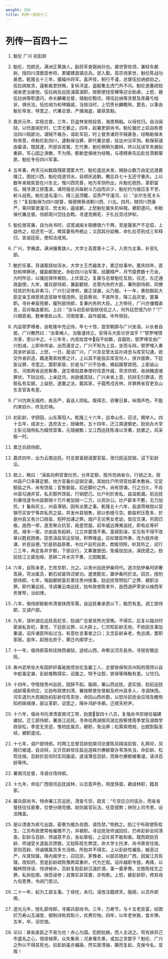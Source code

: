```yaml
---
weight: 356
title: 列传一百四十二
---
```


# 列传一百四十二

1. <span id="列传一百四十二-1"></span>
魁伦 广兴 初彭龄

2. <span id="列传一百四十二-2"></span>
魁伦，完颜氏，满洲正黄旗人，副将军查弼纳孙也。袭世管佐领，兼轻车都尉，授四川漳腊营参将，累擢建昌镇总兵。尝入觐，高宗询家世，魁伦陈战功甚悉。乾隆五十三年，擢福州将军。喜声伎，制行不谨，总督伍拉纳欲劾之。伍拉纳故贪，逼勒属吏财贿，复纵洋盗，盗艇集五虎门外不问。魁伦遂叠疏劾闽省吏治废弛，伍拉纳及巡抚浦霖溺职，按察使钱受椿等迎合助虐。上怒，褫伍拉纳等职逮问，命长麟署总督，偕魁伦鞫讯，得伍拉纳等贪婪及库藏亏绌状，俱伏法。伍拉纳为和珅姻戚，当按治时，上切责长麟瞻徇，罢去，以事由魁伦举发，特宽之，代署总督，严捕海盗，屡获其魁。

3. <span id="列传一百四十二-3"></span>
嘉庆元年，实授总督。三年，巨盗林发枝投首，海患稍戢。以母忧归。自治闽狱。以伉直闻於时，仁宗尤眷之。四年，起署吏部尚书。魁伦屡於上前自称昔治四川啯匪功，谓贼不难办，请赴军前，时上督责诸将平贼甚急，经略勒保未称帝意，命魁伦赴四川，逮勒保治罪，即代署总督，驻达州治军饷。勒保获谴由蜚语，既就逮，所部诉其冤，乞代奏，魁伦稍稍为置辩，终以玩误军务谳拟重辟，军心因之涣散，不为用。额勒登保继为经略，与德楞泰先后赴甘肃剿窜匪，魁伦专任四川军事。

4. <span id="列传一百四十二-4"></span>
五年春，冉天元纠数路残匪潜匿大竹，魁伦逡巡未发，贼胁众数万由定远渡嘉陵江，图扰川西，魁伦绕道邻水，自顺庆追剿，檄总兵七十五还守重庆。上以数年来贼氛皆在川东北，惟川西完善，地为军饷所出，斥魁伦疏防，革职留任。贼寻渡江掠蓬溪，诸将独总兵硃射斗力战而兵少，魁伦约为接应复不至，射斗战死。魁伦退屯潼川，降三品顶戴，诏责严守潼河，曰：“此尔生死关头也！”复起勒保为四川提督，偕德楞泰进剿川西、川北。四月，贼伺川西备严，乘间窜渡潼河，焚太和，逼成都，上怒魁伦屡失机纵贼，褫职逮问，命勒保代署总督。侍郎周兴岱往会鞫，寻逮克赐死，子扎拉芬戍伊犁。

5. <span id="列传一百四十二-5"></span>
魁伦居官廉，自为尚书时，诏宽减闽关赔缴银六千两，至是罄家产不足偿，上益怜之，给还宅一区，俾其妻有所栖止；又因其孙幼稚，命扎拉芬到戍三年释归，宣谕廷臣，使知法戒焉。

6. <span id="列传一百四十二-6"></span>
广兴，字赓虞，满洲镶黄旗人，大学士高晋第十二子。入赀为主事，补官礼部。

7. <span id="列传一百四十二-7"></span>
敏於任事，背诵案牍如泻水，大学士王杰器其才。累迁给事中。嘉庆四年，首劾和珅罪状，擢副都御史。命赴四川治军需，综覈精严，月节糜费数十万金，为时所忌，以骚扰驿传被劾，上优容之。复屡与总督魁伦互劾，召还，左迁通政副使。九年，擢兵部侍郎，兼副都统、总管内务府大臣，署刑部侍郎。同僚轻其於刑名非素习，广兴引证律例，屡正误谳，众乃服。十一年，奏劾御前大臣定亲王绵恩拣选官缺专擅违例，廷臣察询，不直所言，降三品京堂，罢兼职。寻补奉宸苑卿，擢刑部侍郎，复兼内务府大臣。上方倚任，广兴亦慷慨直言，召对每逾晷刻。上曰：“汝与初彭龄皆朕信任之人，何外廷怨恨乃尔？”广兴頫首谢。数奉使赴山东、河南按事，益作威福，中外侧目。

8. <span id="列传一百四十二-8"></span>
内监鄂罗哩者，自乾隆中充近侍，年七十馀，尝至朝廊与广兴坐语，以长者自居。广兴艴然曰：“汝辈阉人，当敬谨侍立，安得与大臣论世谊乎？”鄂罗哩恨次骨，思以中之。十三年冬，内库给宫中段不如数，且窳败，鄂罗哩言由广兴剋减，上即命传谕，出而漫言之，广兴不知为上旨，坐而与辩。鄂罗哩入奏其坐听谕旨，上怒，一日，面诘广兴，广兴言总管太监孙进忠与库官勾通，欲交外省织造，藉遂需索规费之计。上以其不能指实库官何人，挟诈面欺，下廷臣议罪，寻宽之。罢职家居，於是与广兴不协者，蜂起媒孽其短。上密谕山东、河南两省巡抚察奏，遂交章劾其奉使时任意作威，苛求供顿，收纳餽遗诸罪状，下狱议绞。上亲廷讯，尚欲缓其狱，广兴未省上意，抗辩无引罪语，而赃私有实据，上益怒，遂置之法，籍其家，子蕴秀戍吉林，并罪两省官吏及山东言官各有差。

9. <span id="列传一百四十二-9"></span>
广兴伉爽无城府，疾恶严，喜诋人阴私。既得志，骄奢日甚，纵情声色，不能约束奴仆，终及於祸。

10. <span id="列传一百四十二-10"></span>
初彭龄，字颐园，山东莱阳人。乾隆三十六年，巡幸山东，召试，赐举人。四十五年，成进士，选庶吉士，授编修。五十四年，迁江南道御史。劾协办大学士彭元瑞徇私为婿侄营事，元瑞被黜；又江西巡抚陈淮以贪著，劾罢之，风采振一时。

11. <span id="列传一百四十二-11"></span>
累迁兵部侍郎。

12. <span id="列传一百四十二-12"></span>
嘉庆四年，出为云南巡抚。时总督富纲请罢官盐，改归民运民销，诏下彭龄议。

13. <span id="列传一百四十二-13"></span>
疏上，略曰：“滇盐向例官督灶煎，分井定额，按月完纳省仓。行销之法，按州县户口多寡定额，地方官备价运销交课。其始灶户所领官给薪本敷裕，交足额盐之外，尚有馀盐；官售额盐，扣还脚价之外，尚有馀课。行之日久，不肖州县勾通井官，私买额外馀盐，行销肥己。灶户利於卖私，益滋偷漏。前巡抚刘秉恬遂令州县额销十万斤者加销一二万，以资办公。灶户薪本不敷，无力加煎，扌毚和灰土，州县滞销，因有派累之事。乾隆五十六年，盐道蒋继勋以官银尽买安宁等井私煎之盐，并发州县销售，欲以弥缝亏空。额盐积压愈多，於是州县又有计口授盐、短秤加课之弊。烟户无论男女老幼，皆应交课，穷困已极。迤西一带，遂至聚众抗官，毙差焚屋。前年威远倮夷滋扰，即有此等奸民。禄丰一案，亦由盐务起衅，江兰并匿情不奏。富纲到滇，实见有不得不改章以甦民困者。窃思滇盐官运官销，积弊难返，应如督臣所奏，改为就井收课，听民自便。”於是损益原奏，令灶户自煎自卖，商贩领照，听其所之，试行二三年，再定各井岁额，下部议行。又筹置堡田，免徭役加派，滇民感之。劾前抚江兰匿抱母、恩耕二井水灾不奏，兰因黜罢。

14. <span id="列传一百四十二-14"></span>
六年，自陈亲老，乞改京职，允之。以贵州巡抚伊桑阿代。途次劾伊桑阿骄奢乖戾，苛派属员，剿石岘苗饰词冒功。遣使勘实，置伊桑阿於法。回京，授刑部侍郎。七年，偕副都统富尼善往贵州按事，劾巡抚常明铅厂之弊，褫职治罪，即代署巡抚。寻调署云南巡抚，劾布政使陈孝升、迤西道萨荣安以维西军务冒帑，治如律。

15. <span id="列传一百四十二-15"></span>
八年，偕侍郎额勒布清查陕西军需，自巡抚秦承恩以下，黜罚有差。调工部侍郎，又调户部。

16. <span id="列传一百四十二-16"></span>
九年，误听湖北巡抚高杞言，劾湖广总督吴熊光受贿，不得实，后复以独对时密谕私告杞，事觉，下廷臣议罪，以大辟上。仁宗知彭龄无他，不欲因言事加重谴，诏斥诸臣所拟过当，有意杜言事者之口；又念彭龄亲老，免远谪，罢职家居。逾年，起授右庶子，骤迁内阁学士。

17. <span id="列传一百四十二-17"></span>
十一年，偕侍郎英和往陕西谳狱，途经山西，命察议河东盐务。寻授安徽巡抚。

18. <span id="列传一百四十二-18"></span>
寿州武举张大有因妒奸毒毙族侄张伦及雇工人，总督铁保徇苏州知府周锷以自中蛇毒定谳，彭龄推鞫得实，诏嘉之，特予议叙，铁保等降黜有差。父忧归。

19. <span id="列传一百四十二-19"></span>
十四年，夺情授贵州巡抚，固辞不起。服阕，署山西巡抚，遂实授。劾前巡抚成龄需索供应，又劾布政使刘清、署按察使张曾献及府州县多人，寻调陕西。河东道刘大观揭劾初彭龄任性乖张，命回山西听勘，以怒斥前抚金应琦及瞻徇知府硃锡庚，部议革职，诏宽之，降补鸿胪寺卿。迁顺天府尹。

20. <span id="列传一百四十二-20"></span>
十六年，偕尚书托津清查南河工帑，劾罢营四十八员，复偕尚书崇禄往福建谳狱。迁工部侍郎，署浙江巡抚。寻命往两湖按讯湖北按察使周季堂及湖南学政徐松，季堂无贪迹，惟袒庇属员，褫职，免治罪；松需索陋规，出题割裂圣经，褫职遣戍。

21. <span id="列传一百四十二-21"></span>
十七年，调户部侍郎。时两江总督百龄劾南河总督陈凤翔误启智、礼两坝，凤翔已被谴，自诉辩，又讦百龄信任盐巡道硃尔赓额督办苇荡失当，命彭龄、松筠往按。百龄於启坝时实同画诺，遂请薄惩百龄，而硃尔赓额被重谴，语详百龄等传。

22. <span id="列传一百四十二-22"></span>
署南河总督，寻调仓场侍郎。

23. <span id="列传一百四十二-23"></span>
十九年，命往广西按讯巡抚成林，以恣意声色，用度侈靡，褫成林职，籍其家。

24. <span id="列传一百四十二-24"></span>
擢兵部尚书，特命署江苏巡抚，清查亏空，疏言：“亏空应立时惩办，而各省督抚往往密奏，仅使分限完缴。始则属官玩法，任意侵欺；继则上司市恩，设法掩盖。

25. <span id="列传一百四十二-25"></span>
是以清查为续亏出路，密奏为缓办良图，请饬禁。”帝韪之。劾江宁布政使陈桂生、江苏布政使常格催徵不力，并褫职。寻巡抚张师诚回任，仍命彭龄会同清查。彭龄与百龄、师诚意不合，各拟章程，上诏斥其不能和衷。既而疏劾百龄、师诚受关道盐员馈银，又劾陈桂生弊混，命大学士托津、尚书景安往按，至则百龄、师诚嗾属员多方沮格，所劾并不得实。上以彭龄性褊急，嫉恶过严，斥其轻躁，降内阁学士，召回京。茅豫者，以部员随赴广西，因留江苏佐理，改知府。至是彭龄疏陈豫两耳重听，代为乞假。诏斥越职专擅，再降，以翰林院侍读、侍讲候补。百龄复劾彭龄沉湎於酒，事一委茅豫，文致陈桂生之罪，私拆批摺，挟怨诬参；且豫实非耳聋，亦徇欺。上怒，褫彭龄职，停其母九旬恩赉，令闭门思过。

26. <span id="列传一百四十二-26"></span>
二十一年，起为工部主事。丁母忧，未归，请改注籍顺天，服阕，以员外郎用。

27. <span id="列传一百四十二-27"></span>
道光元年，授礼部侍郎，寻擢兵部尚书。三年，万寿节，与十五老臣宴，绘图於万寿山玉澜堂，御制诗称其耿介，优赉珍物。四年，以年老休致，食半俸。五年，卒，诏优恤。

28. <span id="列传一百四十二-28"></span>
论曰：甚矣直臣之不易为也！赤心为国，犯颜批鳞，而人主谅之。苟有排异己市盛名之心，借径梯荣，众矢集焉；况身罹负乘，或加之贪婪乎？魁伦、广兴之所以不得其死也。初彭龄虽亦褊躁，然实政清操，蹶而复起，克保令名，宜哉！
